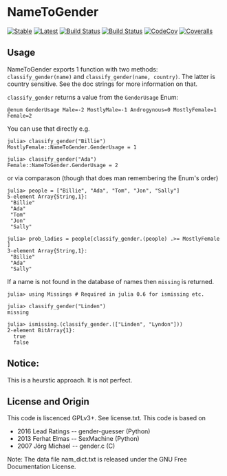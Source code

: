 # NameToGender

[![Stable](https://img.shields.io/badge/docs-stable-blue.svg)](https://JuliaText.github.io/NameToGender.jl/stable)
[![Latest](https://img.shields.io/badge/docs-latest-blue.svg)](https://JuliaText.github.io/NameToGender.jl/latest)
[![Build Status](https://travis-ci.org/JuliaText/NameToGender.jl.svg?branch=master)](https://travis-ci.org/JuliaText/NameToGender.jl)
[![Build Status](https://ci.appveyor.com/api/projects/status/github/JuliaText/NameToGender.jl?svg=true)](https://ci.appveyor.com/project/JuliaText/NameToGender-jl)
[![CodeCov](https://codecov.io/gh/JuliaText/NameToGender.jl/branch/master/graph/badge.svg)](https://codecov.io/gh/JuliaText/NameToGender.jl)
[![Coveralls](https://coveralls.io/repos/github/JuliaText/NameToGender.jl/badge.svg?branch=master)](https://coveralls.io/github/JuliaText/NameToGender.jl?branch=master)



## Usage


NameToGender exports 1 function with two methods: `classify_gender(name)` and `classify_gender(name, country)`.
The latter is country sensitive. See the doc strings for more information on that.

`classify_gender` returns a value from the `GenderUsage` Enum:

```
@enum GenderUsage Male=-2 MostlyMale=-1 Androgynous=0 MostlyFemale=1 Female=2
```

You can use that directly e.g.
```
julia> classify_gender("Billie")
MostlyFemale::NameToGender.GenderUsage = 1

julia> classify_gender("Ada")
Female::NameToGender.GenderUsage = 2
```

or  via comparason (though that does man remembering the Enum's order)

```
julia> people = ["Billie", "Ada", "Tom", "Jon", "Sally"]
5-element Array{String,1}:
 "Billie"
 "Ada"
 "Tom"
 "Jon"
 "Sally"

julia> prob_ladies = people[classify_gender.(people) .>= MostlyFemale ]
3-element Array{String,1}:
 "Billie"
 "Ada"
 "Sally"
```

If a name is not found in the database of names then `missing` is returned.

```
julia> using Missings # Required in julia 0.6 for ismissing etc.

julia> classify_gender("Linden")
missing

julia> ismissing.(classify_gender.(["Linden", "Lyndon"]))
2-element BitArray{1}:
  true
  false
```



## Notice:

This is a heurstic approach.
It is not perfect.



## License and Origin
This code is liscenced GPLv3+. See license.txt.
This code is based on 
 - 2016 Lead Ratings --  gender-guesser (Python)
 - 2013 Ferhat Elmas --  SexMachine (Python)
 - 2007 Jörg Michael -- gender.c (C)


Note: 
The data file nam_dict.txt is released under the GNU Free Documentation License.



